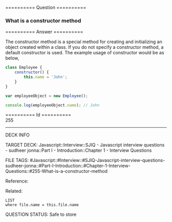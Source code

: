 ========== Question ==========  

### What is a constructor method  

========== Answer ==========  

The constructor method is a special method for creating and initializing an object created within a class. If you do not specify a constructor method, a default constructor is used. The example usage of constructor would be as below,

```javascript
class Employee {
    constructor() {
        this.name = 'John';
    }
}

var employeeObject = new Employee();

console.log(employeeObject.name); // John
```

========== Id ==========  
255

---

DECK INFO

TARGET DECK: Javascript::Interview::SJIQ - Javascript interview questions - sudheer jonna::Part I - Introduction::Chapter 1 - Interview Questions

FILE TAGS: #Javascript::#Interview::#SJIQ-Javascript-interview-questions-sudheer-jonna::#Part-I-Introduction::#Chapter-1-Interview-Questions::#255-What-is-a-constructor-method

Reference:

Related:

```dataview
LIST
where file.name = this.file.name
```

QUESTION STATUS: Safe to store
